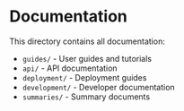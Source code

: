 # Documentation

This directory contains all documentation:

- `guides/` - User guides and tutorials
- `api/` - API documentation
- `deployment/` - Deployment guides
- `development/` - Developer documentation
- `summaries/` - Summary documents

